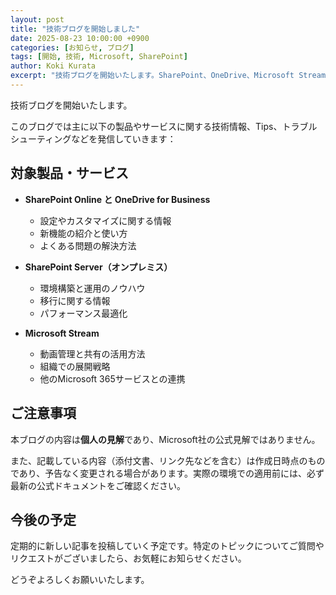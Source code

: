 ```yaml
---
layout: post
title: "技術ブログを開始しました"
date: 2025-08-23 10:00:00 +0900
categories: [お知らせ, ブログ]
tags: [開始, 技術, Microsoft, SharePoint]
author: Koki Kurata
excerpt: "技術ブログを開始いたします。SharePoint、OneDrive、Microsoft Streamに関する情報を発信していく予定です。"
---
```


技術ブログを開始いたします。

このブログでは主に以下の製品やサービスに関する技術情報、Tips、トラブルシューティングなどを発信していきます：

## 対象製品・サービス

- **SharePoint Online と OneDrive for Business**
  - 設定やカスタマイズに関する情報
  - 新機能の紹介と使い方
  - よくある問題の解決方法

- **SharePoint Server（オンプレミス）**
  - 環境構築と運用のノウハウ
  - 移行に関する情報
  - パフォーマンス最適化

- **Microsoft Stream**
  - 動画管理と共有の活用方法
  - 組織での展開戦略
  - 他のMicrosoft 365サービスとの連携

## ご注意事項

本ブログの内容は**個人の見解**であり、Microsoft社の公式見解ではありません。

また、記載している内容（添付文書、リンク先などを含む）は作成日時点のものであり、予告なく変更される場合があります。実際の環境での適用前には、必ず最新の公式ドキュメントをご確認ください。

## 今後の予定

定期的に新しい記事を投稿していく予定です。特定のトピックについてご質問やリクエストがございましたら、お気軽にお知らせください。

どうぞよろしくお願いいたします。
